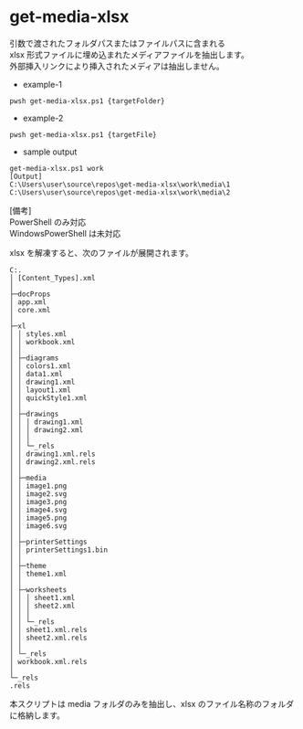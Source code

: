# get-media-xlsx

引数で渡されたフォルダパスまたはファイルパスに含まれる  
xlsx 形式ファイルに埋め込まれたメディアファイルを抽出します。  
外部挿入リンクにより挿入されたメディアは抽出しません。

- example-1

```shell
pwsh get-media-xlsx.ps1 {targetFolder}
```

- example-2

```shell
pwsh get-media-xlsx.ps1 {targetFile}
```

- sample output

```shell
get-media-xlsx.ps1 work
[Output]
C:\Users\user\source\repos\get-media-xlsx\work\media\1
C:\Users\user\source\repos\get-media-xlsx\work\media\2
```

[備考]  
PowerShell のみ対応  
WindowsPowerShell は未対応

xlsx を解凍すると、次のファイルが展開されます。

```
C:.
│ [Content_Types].xml
│
├─docProps
│ app.xml
│ core.xml
│
├─xl
│ │ styles.xml
│ │ workbook.xml
│ │
│ ├─diagrams
│ │ colors1.xml
│ │ data1.xml
│ │ drawing1.xml
│ │ layout1.xml
│ │ quickStyle1.xml
│ │
│ ├─drawings
│ │ │ drawing1.xml
│ │ │ drawing2.xml
│ │ │
│ │ └─_rels
│ │ drawing1.xml.rels
│ │ drawing2.xml.rels
│ │
│ ├─media
│ │ image1.png
│ │ image2.svg
│ │ image3.png
│ │ image4.svg
│ │ image5.png
│ │ image6.svg
│ │
│ ├─printerSettings
│ │ printerSettings1.bin
│ │
│ ├─theme
│ │ theme1.xml
│ │
│ ├─worksheets
│ │ │ sheet1.xml
│ │ │ sheet2.xml
│ │ │
│ │ └─_rels
│ │ sheet1.xml.rels
│ │ sheet2.xml.rels
│ │
│ └─_rels
│ workbook.xml.rels
│
└─_rels
.rels

```

本スクリプトは media フォルダのみを抽出し、xlsx のファイル名称のフォルダに格納します。
